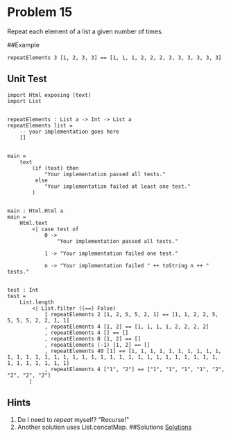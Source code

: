 # Problem 15

Repeat each element of a list a given number of times.

##Example
```
repeatElements 3 [1, 2, 3, 3] == [1, 1, 1, 2, 2, 2, 3, 3, 3, 3, 3, 3]
```

## Unit Test
```
import Html exposing (text)
import List


repeatElements : List a -> Int -> List a
repeatElements list =
    -- your implementation goes here
    []


main =
    text
        (if (test) then
            "Your implementation passed all tests."
         else
            "Your implementation failed at least one test."
        )


main : Html.Html a      
main =
    Html.text 
        <| case test of 
            0 -> 
                "Your implementation passed all tests."

            1 -> "Your implementation failed one test."

            n -> "Your implementation failed " ++ toString n ++ " tests." 


test : Int
test =
    List.length
        <| List.filter ((==) False)
            [ repeatElements 2 [1, 2, 5, 5, 2, 1] == [1, 1, 2, 2, 5, 5, 5, 5, 2, 2, 1, 1]
            , repeatElements 4 [1, 2] == [1, 1, 1, 1, 2, 2, 2, 2]
            , repeatElements 4 [] == []
            , repeatElements 0 [1, 2] == []
            , repeatElements (-1) [1, 2] == []
            , repeatElements 40 [1] == [1, 1, 1, 1, 1, 1, 1, 1, 1, 1, 1, 1, 1, 1, 1, 1, 1, 1, 1, 1, 1, 1, 1, 1, 1, 1, 1, 1, 1, 1, 1, 1, 1, 1, 1, 1, 1, 1, 1, 1]
            , repeatElements 4 ["1", "2"] == ["1", "1", "1", "1", "2", "2", "2", "2"]
       ]

```

## Hints
1. Do I need to *repeat* myself? "Recurse!"
2. Another solution uses List.concatMap. 
##Solutions 
[Solutions](../s/s15.md)